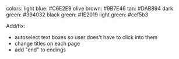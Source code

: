colors:
light blue: #C6E2E9
olive brown: #9B7E46
tan: #DAB894
dark green: #394032
black green: #1E2019
light green: #cef5b3

Add/fix:
- autoselect text boxes so user does't have to click into them
- change titles on each page
- add "end" to endings
